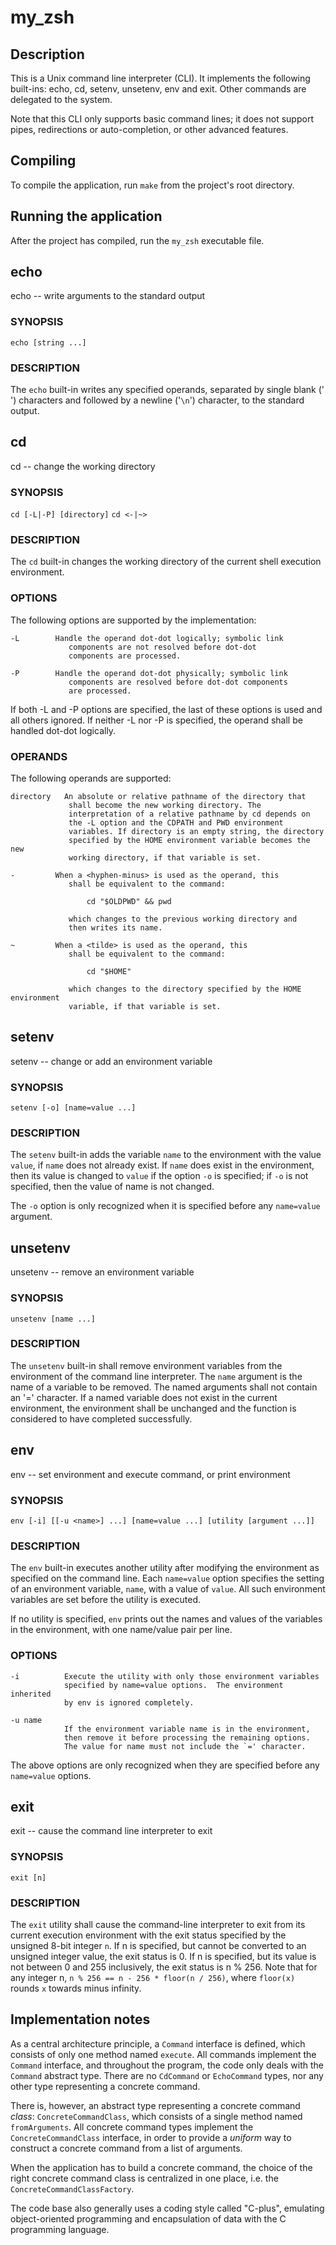 # my_zsh

## Description

This is a Unix command line interpreter (CLI). It implements the following built-ins: echo, cd, setenv, unsetenv, env and exit. Other commands are delegated to the system.

Note that this CLI only supports basic command lines; it does not support pipes, redirections or auto-completion, or other advanced features.

## Compiling

To compile the application, run `make` from the project's root directory.

## Running the application

After the project has compiled, run the `my_zsh` executable file.

## echo

echo -- write arguments to the standard output

### SYNOPSIS

`echo [string ...]`

### DESCRIPTION

The `echo` built-in writes any specified operands, separated by single blank ('` `') characters and followed by a  newline ('`\n`') character, to the standard output.

## cd

cd -- change the working directory

### SYNOPSIS

`cd [-L|-P] [directory]`
`cd <-|~>`

### DESCRIPTION

The `cd` built-in changes the working directory of the current shell execution environment.

### OPTIONS

The following options are supported by the implementation:

    -L        Handle the operand dot-dot logically; symbolic link
                 components are not resolved before dot-dot
                 components are processed.

    -P        Handle the operand dot-dot physically; symbolic link
                 components are resolved before dot-dot components
                 are processed.

If both -L and -P options are specified, the last of these options is used and all others ignored. If neither -L nor -P is specified, the operand shall be handled dot-dot logically.

### OPERANDS

The following operands are supported:

    directory   An absolute or relative pathname of the directory that
                 shall become the new working directory. The
                 interpretation of a relative pathname by cd depends on
                 the -L option and the CDPATH and PWD environment
                 variables. If directory is an empty string, the directory
                 specified by the HOME environment variable becomes the new
                 working directory, if that variable is set.

    -         When a <hyphen-minus> is used as the operand, this
                 shall be equivalent to the command:

                     cd "$OLDPWD" && pwd

                 which changes to the previous working directory and
                 then writes its name.

    ~         When a <tilde> is used as the operand, this
                 shall be equivalent to the command:

                     cd "$HOME"

                 which changes to the directory specified by the HOME environment
                 variable, if that variable is set.

## setenv

setenv -- change or add an environment variable

### SYNOPSIS

`setenv [-o] [name=value ...]` 

### DESCRIPTION

The `setenv` built-in adds the variable `name` to the environment with the value `value`, if `name` does not already exist.  If `name` does exist in the environment, then its value is changed to `value` if the option `-o` is specified; if `-o` is not specified, then the value of name is not changed.

The `-o` option is only recognized when it is specified before any `name=value` argument.

## unsetenv

unsetenv -- remove an environment variable

### SYNOPSIS

`unsetenv [name ...]`

### DESCRIPTION

The `unsetenv` built-in shall remove environment variables from the environment of the command line interpreter. The `name` argument is the name of a variable to be removed. The named arguments shall not contain an '=' character. If a named variable does not exist in the current environment, the environment shall be unchanged and the function is considered to have completed successfully.

## env

env -- set environment and execute command, or print environment

### SYNOPSIS

`env [-i] [[-u <name>] ...] [name=value ...] [utility [argument ...]]`

### DESCRIPTION

The `env` built-in executes another utility after modifying the environment as specified on the command line.  Each `name=value` option specifies the setting of an environment variable, `name`, with a value of `value`.  All such environment variables are set before the utility is executed.

If no utility is specified, `env` prints out the names and values of the variables in the environment, with one name/value pair per line.

### OPTIONS

    -i          Execute the utility with only those environment variables
                specified by name=value options.  The environment inherited
                by env is ignored completely.

    -u name
                If the environment variable name is in the environment,
                then remove it before processing the remaining options. 
                The value for name must not include the `=' character.

The above options are only recognized when they are specified before any `name=value` options.

## exit

exit -- cause the command line interpreter to exit

### SYNOPSIS

`exit [n]`

### DESCRIPTION

The `exit` utility shall cause the command-line interpreter to exit from its current execution environment with the exit status specified by the unsigned 8-bit integer `n`. If n is specified, but cannot be converted to an unsigned integer value, the exit status is 0. If n is specified, but its value is not between 0 and 255 inclusively, the exit status is n % 256. Note that for any integer n, `n % 256 == n - 256 * floor(n / 256)`, where `floor(x)` rounds `x` towards minus infinity.

## Implementation notes

As a central architecture principle, a `Command` interface is defined, which consists of only one method named `execute`. All commands implement the `Command` interface, and throughout the program, the code only deals with the `Command` abstract type. There are no `CdCommand` or `EchoCommand` types, nor any other type representing a concrete command.

There is, however, an abstract type representing a concrete command _class_: `ConcreteCommandClass`, which consists of a single method named `fromArguments`. All concrete command types implement the `ConcreteCommandClass` interface, in order to provide a _uniform_ way to construct a concrete command from a list of arguments.

When the application has to build a concrete command, the choice of the right concrete command class is centralized in one place, i.e. the `ConcreteCommandClassFactory`.

The code base also generally uses a coding style called "C-plus", emulating object-oriented programming and encapsulation of data with the C programming language.
